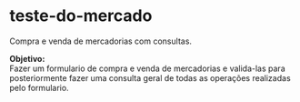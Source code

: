 # teste-do-mercado
Compra e venda de mercadorias com consultas.

<strong>Objetivo:</strong> <br>
Fazer um formulario de compra e venda de mercadorias e valida-las
para posteriormente fazer uma consulta geral de todas as operações
realizadas pelo formulario.


